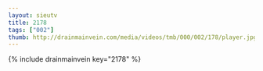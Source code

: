 ```yaml
--- 
layout: sieutv
title: 2178
tags: ["002"]
thumb: http://drainmainvein.com/media/videos/tmb/000/002/178/player.jpg
---
```

{% include drainmainvein key="2178" %} 

